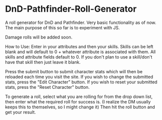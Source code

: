 # DnD-Pathfinder-Roll-Generator
A roll generator for DnD and Pathfinder.
Very basic functionality as of now. The main purpose of this so far is to experiment with JS.

Damage rolls will be added soon.

How to Use:
Enter in your attributes and then your skills. Skills can be left blank and will default to 0 + whatever attribute is associated with them. All skills and attribute fields default to 0. 
If you don't plan to use a skill/don't have that skill then just leave it blank.

Press the submit button to submit character stats which will then be reloaded each time you visit the site.
If you wish to change the submitted stats, press the "Edit Character" button.
If you wish to reset your submitted stats, press the "Reset Character" button.

To generate a roll, select what you are rolling for from the drop down list, then enter what the required roll for success is. (I realize the DM usually keeps this to themselves, so I might change it)
Then hit the roll button and get your result.


